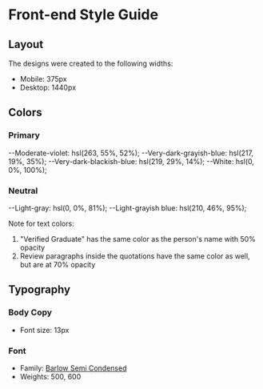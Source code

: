 # Front-end Style Guide

## Layout

The designs were created to the following widths:

- Mobile: 375px
- Desktop: 1440px

## Colors

### Primary

--Moderate-violet: hsl(263, 55%, 52%);
--Very-dark-grayish-blue: hsl(217, 19%, 35%);
--Very-dark-blackish-blue: hsl(219, 29%, 14%);
--White: hsl(0, 0%, 100%);

### Neutral

--Light-gray: hsl(0, 0%, 81%);
--Light-grayish blue: hsl(210, 46%, 95%);

Note for text colors:

1. "Verified Graduate" has the same color as the person's name with 50% opacity
2. Review paragraphs inside the quotations have the same color as well, but are at 70% opacity

## Typography

### Body Copy

- Font size: 13px

### Font

- Family: [Barlow Semi Condensed](https://fonts.google.com/specimen/Barlow+Semi+Condensed)
- Weights: 500, 600
